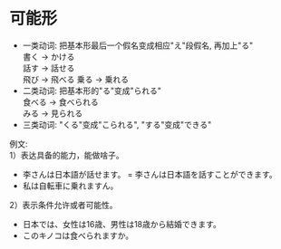 可能形
===
+ 一类动词: 把基本形最后一个假名变成相应"え"段假名, 再加上"る"  
書く -> かける  
話す -> 話せる  
飛び -> 飛べる
乗る -> 乗れる
+ 二类动词: 把基本形的"る"变成"られる"  
食べる -> 食べられる  
みる -> 見られる
+ 三类动词: "くる"变成"こられる", "する"变成"できる"

例文:  
1）表达具备的能力，能做啥子。
+ 李さんは日本語が話せます。 =  李さんは日本語を話すことができます。
+ 私は自転車に乗れますん。  

2）表示条件允许或者可能性。
+ 日本では、女性は16歳、男性は18歳から結婚できます。
+ このキノコは食べられますか。
